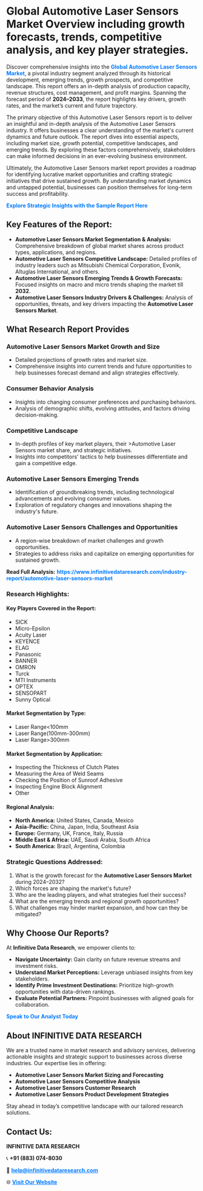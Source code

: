 <h1>Global Automotive Laser Sensors Market Overview including growth forecasts, trends, competitive analysis, and key player strategies.</h1>
<p>
Discover comprehensive insights into the 
<a href="https://www.infinitivedataresearch.com/industry-report/automotive-laser-sensors-market" rel="dofollow" style="color: #007BFF; text-decoration: none;"><strong>Global Automotive Laser Sensors Market</strong></a>, a pivotal industry segment analyzed through its historical development, emerging trends, growth prospects, and competitive landscape. This report offers an in-depth analysis of production capacity, revenue structures, cost management, and profit margins. Spanning the forecast period of <strong>2024–2033</strong>, the report highlights key drivers, growth rates, and the market’s current and future trajectory.
</p>
<p>
The primary objective of this Automotive Laser Sensors report is to deliver an insightful and in-depth analysis of the Automotive Laser Sensors industry. It offers businesses a clear understanding of the market's current dynamics and future outlook. The report dives into essential aspects, including market size, growth potential, competitive landscapes, and emerging trends. By exploring these factors comprehensively, stakeholders can make informed decisions in an ever-evolving business environment.
</p>
<p>
Ultimately, the Automotive Laser Sensors market report provides a roadmap for identifying lucrative market opportunities and crafting strategic initiatives that drive sustained growth. By understanding market dynamics and untapped potential, businesses can position themselves for long-term success and profitability.
</p>
<p>
<a href="https://www.infinitivedataresearch.com/request-sample/reportId=107061" style="color: #007BFF; text-decoration: none;"><strong>Explore Strategic Insights with the Sample Report Here</strong></a>
</p>

<h2>Key Features of the Report:</h2>
<ul>
<li><strong>Automotive Laser Sensors Market Segmentation & Analysis:</strong> Comprehensive breakdown of global market shares across product types, applications, and regions.</li>
<li><strong>Automotive Laser Sensors Competitive Landscape:</strong> Detailed profiles of industry leaders such as Mitsubishi Chemical Corporation, Evonik, Altuglas International, and others.</li>
<li><strong>Automotive Laser Sensors Emerging Trends & Growth Forecasts:</strong> Focused insights on macro and micro trends shaping the market till <strong>2032</strong>.</li>
<li><strong>Automotive Laser Sensors Industry Drivers & Challenges:</strong> Analysis of opportunities, threats, and key drivers impacting the <strong>Automotive Laser Sensors Market</strong>.</li>
</ul>

<h2>What Research Report Provides</h2>
<h3>Automotive Laser Sensors Market Growth and Size</h3>
<ul>
<li>Detailed projections of growth rates and market size.</li>
<li>Comprehensive insights into current trends and future opportunities to help businesses forecast demand and align strategies effectively.</li>
</ul>

<h3>Consumer Behavior Analysis</h3>
<ul>
<li>Insights into changing consumer preferences and purchasing behaviors.</li>
<li>Analysis of demographic shifts, evolving attitudes, and factors driving decision-making.</li>
</ul>

<h3>Competitive Landscape</h3>
<ul>
<li>In-depth profiles of key market players, their >Automotive Laser Sensors market share, and strategic initiatives.</li>
<li>Insights into competitors' tactics to help businesses differentiate and gain a competitive edge.</li>
</ul>

<h3>Automotive Laser Sensors Emerging Trends</h3>
<ul>
<li>Identification of groundbreaking trends, including technological advancements and evolving consumer values.</li>
<li>Exploration of regulatory changes and innovations shaping the industry's future.</li>
</ul>

<h3>Automotive Laser Sensors Challenges and Opportunities</h3>
<ul>
<li>A region-wise breakdown of market challenges and growth opportunities.</li>
<li>Strategies to address risks and capitalize on emerging opportunities for sustained growth.</li>
</ul>
<p><strong>Read Full Analysis:</strong> <a href="https://www.infinitivedataresearch.com/industry-report/automotive-laser-sensors-market" rel="dofollow" style="color: #007BFF; text-decoration: none;"><strong>https://www.infinitivedataresearch.com/industry-report/automotive-laser-sensors-market</strong></a></p>
<h3>Research Highlights:</h3>
<h4>Key Players Covered in the Report:</h4>
<ul><li>SICK</li><li>Micro-Epsilon</li><li>Acuity Laser</li><li>KEYENCE</li><li>ELAG</li><li>Panasonic</li><li>BANNER</li><li>OMRON</li><li>Turck</li><li>MTI Instruments</li><li>OPTEX</li><li>SENSOPART</li><li>Sunny Optical</li></ul>
<h4>Market Segmentation by Type:</h4>
<ul><li>Laser Range&lt;100mm</li><li>Laser Range(100mm-300mm)</li><li>Laser Range&gt;300mm</li></ul>
<h4>Market Segmentation by Application:</h4>
<ul><li>Inspecting the Thickness of Clutch Plates</li><li>Measuring the Area of Weld Seams</li><li>Checking the Position of Sunroof Adhesive</li><li>Inspecting Engine Block Alignment</li><li>Other</li></ul>

<h4>Regional Analysis:</h4>
<ul>
<li><strong>North America:</strong> United States, Canada, Mexico</li>
<li><strong>Asia-Pacific:</strong> China, Japan, India, Southeast Asia</li>
<li><strong>Europe:</strong> Germany, UK, France, Italy, Russia</li>
<li><strong>Middle East & Africa:</strong> UAE, Saudi Arabia, South Africa</li>
<li><strong>South America:</strong> Brazil, Argentina, Colombia</li>
</ul>

<h3>Strategic Questions Addressed:</h3>
<ol>
<li>What is the growth forecast for the <strong>Automotive Laser Sensors Market</strong> during 2024–2032?</li>
<li>Which forces are shaping the market's future?</li>
<li>Who are the leading players, and what strategies fuel their success?</li>
<li>What are the emerging trends and regional growth opportunities?</li>
<li>What challenges may hinder market expansion, and how can they be mitigated?</li>
</ol>

<h2>Why Choose Our Reports?</h2>
<p>At <strong>Infinitive Data Research</strong>, we empower clients to:</p>
<ul>
<li><strong>Navigate Uncertainty:</strong> Gain clarity on future revenue streams and investment risks.</li>
<li><strong>Understand Market Perceptions:</strong> Leverage unbiased insights from key stakeholders.</li>
<li><strong>Identify Prime Investment Destinations:</strong> Prioritize high-growth opportunities with data-driven rankings.</li>
<li><strong>Evaluate Potential Partners:</strong> Pinpoint businesses with aligned goals for collaboration.</li>
</ul>
<p><a href="https://www.infinitivedataresearch.com/industry-report/automotive-laser-sensors-market" rel="dofollow" style="color: #007BFF; text-decoration: none;"><strong>Speak to Our Analyst Today</strong></a></p>

<h2>About INFINITIVE DATA RESEARCH</h2>
<p>We are a trusted name in market research and advisory services, delivering actionable insights and strategic support to businesses across diverse industries. Our expertise lies in offering:</p>
<ul>
<li><strong>Automotive Laser Sensors Market Sizing and Forecasting</strong></li>
<li><strong>Automotive Laser Sensors Competitive Analysis</strong></li>
<li><strong>Automotive Laser Sensors Customer Research</strong></li>
<li><strong>Automotive Laser Sensors Product Development Strategies</strong></li>
</ul>
<p>Stay ahead in today’s competitive landscape with our tailored research solutions.</p>

<h2>Contact Us:</h2>
<p><strong>INFINITIVE DATA RESEARCH</strong></p>
<p>📞 <strong>+91 (883) 074-8030</strong></p>
<p>📧 <strong><a href="mailto:help@infinitivedataresearch.com" style="color: #007BFF;">help@infinitivedataresearch.com</a></strong></p>
<p>🌐 <strong><a href="https://www.infinitivedataresearch.com" rel="dofollow" style="color: #007BFF;">Visit Our Website</a></strong></p>